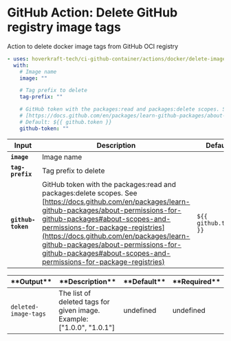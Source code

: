 <!-- start title -->

# GitHub Action: Delete GitHub registry image tags

<!-- end title -->
<!-- start description -->

Action to delete docker image tags from GitHub OCI registry

<!-- end description -->
<!-- start contents -->
<!-- end contents -->
<!-- start usage -->

```yaml
- uses: hoverkraft-tech/ci-github-container/actions/docker/delete-image-tags@v0.4.0
  with:
    # Image name
    image: ""

    # Tag prefix to delete
    tag-prefix: ""

    # GitHub token with the packages:read and packages:delete scopes. See
    # [https://docs.github.com/en/packages/learn-github-packages/about-permissions-for-github-packages#about-scopes-and-permissions-for-package-registries](https://docs.github.com/en/packages/learn-github-packages/about-permissions-for-github-packages#about-scopes-and-permissions-for-package-registries)
    # Default: ${{ github.token }}
    github-token: ""
```

<!-- end usage -->
<!-- start inputs -->

| **Input**                     | **Description**                                                                                                                                                                                                                                                                                                                                                                | **Default**                      | **Required** |
| ----------------------------- | ------------------------------------------------------------------------------------------------------------------------------------------------------------------------------------------------------------------------------------------------------------------------------------------------------------------------------------------------------------------------------ | -------------------------------- | ------------ |
| **<code>image</code>**        | Image name                                                                                                                                                                                                                                                                                                                                                                     |                                  | **false**    |
| **<code>tag-prefix</code>**   | Tag prefix to delete                                                                                                                                                                                                                                                                                                                                                           |                                  | **false**    |
| **<code>github-token</code>** | GitHub token with the packages:read and packages:delete scopes. See [https://docs.github.com/en/packages/learn-github-packages/about-permissions-for-github-packages#about-scopes-and-permissions-for-package-registries](https://docs.github.com/en/packages/learn-github-packages/about-permissions-for-github-packages#about-scopes-and-permissions-for-package-registries) | <code>${{ github.token }}</code> | **false**    |

<!-- end inputs -->
<!-- start outputs -->

| \***\*Output\*\***              | \***\*Description\*\***                                               | \***\*Default\*\*** | \***\*Required\*\*** |
| ------------------------------- | --------------------------------------------------------------------- | ------------------- | -------------------- |
| <code>deleted-image-tags</code> | The list of deleted tags for given image. Example: ["1.0.0", "1.0.1"] | undefined           | undefined            |

<!-- end outputs -->
<!-- start [.github/ghadocs/examples/] -->
<!-- end [.github/ghadocs/examples/] -->
